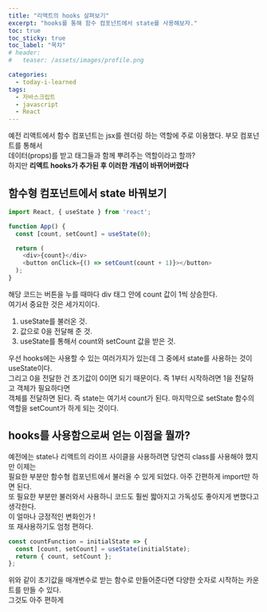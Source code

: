 ```yaml
---
title: "리액트의 hooks 살펴보기"
excerpt: "hooks를 통해 함수 컴포넌트에서 state를 사용해보자."
toc: true
toc_sticky: true
toc_label: "목차"
# header:
#   teaser: /assets/images/profile.png

categories:
  - today-i-learned
tags:
  - 자바스크립트
  - javascript
  - React
---
```


예전 리액트에서 함수 컴포넌트는 jsx를 렌더링 하는 역할에 주로 이용했다. 부모 컴포넌트를 통해서  
데이터(props)를 받고 태그들과 함께 뿌려주는 역할이라고 할까?  
하지만 **리액트 hooks가 추가된 후 이러한 개념이 바뀌어버렸다**

## 함수형 컴포넌트에서 state 바꿔보기

```js
import React, { useState } from 'react';

function App() {
  const [count, setCount] = useState(0);

  return (
    <div>{count}</div>
    <button onClick={() => setCount(count + 1)}></button>
  );
}
```

해당 코드는 버튼을 누를 때마다 div 태그 안에 count 값이 1씩 상승한다.  
여기서 중요한 것은 세가지이다.

1. useState를 불러온 것.
2. 값으로 0을 전달해 준 것.
3. useState를 통해서 count와 setCount 값을 받은 것.

우선 hooks에는 사용할 수 있는 여러가지가 있는데 그 중에서 state를 사용하는 것이 useState이다.  
그리고 0을 전달한 건 초기값이 0이면 되기 때문이다. 즉 1부터 시작하려면 1을 전달하고 객체가 필요하다면  
객체를 전달하면 된다. 즉 state는 여기서 count가 된다.
마지막으로 setState 함수의 역할을 setCount가 하게 되는 것이다.

## hooks를 사용함으로써 얻는 이점을 뭘까?

예전에는 state나 리액트의 라이프 사이클을 사용하려면 당연히 class를 사용해야 했지만 이제는  
필요한 부분만 함수형 컴포넌트에서 불러올 수 있게 되었다. 아주 간편하게 import만 하면 된다.  
또 필요한 부분만 불러와서 사용하니 코드도 훨씬 짧아지고 가독성도 좋아지게 변했다고 생각한다.  
이 얼마나 긍정적인 변화인가 !  
또 재사용하기도 엄청 편하다.

```js
const countFunction = initialState => {
  const [count, setCount] = useState(initialState);
  return { count, setCount };
};
```

위와 같이 초기값을 매개변수로 받는 함수로 만들어준다면 다양한 숫자로 시작하는 카운트를 만들 수 있다.  
그것도 아주 편하게
